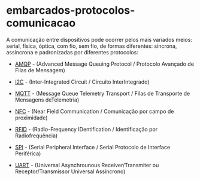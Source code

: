 # embarcados-protocolos-comunicacao

A comunicação entre dispositivos pode ocorrer pelos mais variados meios: serial, física, óptica, com fio, sem fio, de formas diferentes: síncrona, assíncrona e padronizadas por diferentes protocolos:

- [AMQP](https://github.com/sganzerla/embarcados-protocolos-comunicacao/tree/master/AMQP) - (Advanced Message Queuing Protocol / Protocolo Avançado de Filas de Mensagem)

- [I2C](https://github.com/sganzerla/embarcados-protocolos-comunicacao/tree/master/I2C) - (Inter-Integrated Circuit / Circuito InterIntegrado)

- [MQTT](https://github.com/sganzerla/embarcados-protocolos-comunicacao/tree/master/MQTT) - (Message Queue Telemetry Transport /  Filas de Transporte de Mensagens deTelemetria)

- [NFC](https://github.com/sganzerla/embarcados-protocolos-comunicacao/tree/master/NFC) - (Near Field Communication / Comunicação por campo de proximidade)

- [RFID](https://github.com/sganzerla/embarcados-protocolos-comunicacao/tree/master/RFID) - (Radio-Frequency IDentification / Identificação por Radiofrequência)

- [SPI](https://github.com/sganzerla/embarcados-protocolos-comunicacao/tree/master/SPI) - (Serial Peripheral Interface / Serial Protocolo de Interface Periférica)

- [UART](https://github.com/sganzerla/embarcados-protocolos-comunicacao/tree/master/UART) - (Universal Asynchrounous Receiver/Transmiter ou Receptor/Transmissor Universal Assíncrono)
